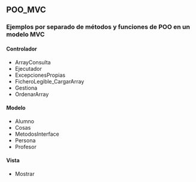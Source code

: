 ## POO_MVC
### Ejemplos por separado de métodos y funciones de POO en un modelo MVC
#### Controlador 
- ArrayConsulta
- Ejecutador
- ExcepcionesPropias
- FicheroLegible_CargarArray
- Gestiona
- OrdenarArray
#### Modelo
- Alumno
- Cosas
- MetodosInterface
- Persona
- Profesor
#### Vista
- Mostrar
